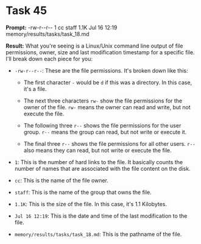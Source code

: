 # Task 45

**Prompt:** -rw-r--r--  1 cc  staff   1.1K Jul 16 12:19 memory/results/tasks/task_18.md

**Result:**
What you're seeing is a Linux/Unix command line output of file permissions, owner, size and last modification timestamp for a specific file. I'll break down each piece for you:

- `-rw-r--r--`: These are the file permissions. It's broken down like this:

  - The first character `-` would be `d` if this was a directory. In this case, it's a file.
  
  - The next three characters `rw-` show the file permissions for the owner of the file. `rw-` means the owner can read and write, but not execute the file.

  - The following three `r--` shows the file permissions for the user group. `r--` means the group can read, but not write or execute it.

  - The final three `r--` shows the file permissions for all other users. `r--` also means they can read, but not write or execute the file.

- `1`: This is the number of hard links to the file. It basically counts the number of names that are associated with the file content on the disk.

- `cc`: This is the name of the file owner.

- `staff`: This is the name of the group that owns the file.

- `1.1K`: This is the size of the file. In this case, it's 1.1 Kilobytes.

- `Jul 16 12:19`: This is the date and time of the last modification to the file.

- `memory/results/tasks/task_18.md`: This is the pathname of the file.
